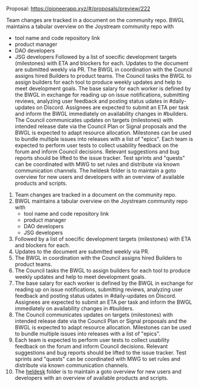 Proposal: https://pioneerapp.xyz/#/proposals/preview/222

Team changes are tracked in a document on the community repo.
BWGL maintains a tabular overview on the Joystream community repo with
- tool name and code repository link
- product manager
- DAO developers
- JSG developers
Followed by a list of soecific development targets (milestones) with ETA and blockers for each.
Updates to the document are submitted weekly via PR.
The BWGL in coordination with the Council assigns hired Builders to product teams.
The Council tasks the BWGL to assign builders for each tool to produce weekly updates and help to meet development goals.
The base salary for each worker is defined by the BWGL in exchange for reading up on issue notifications, submitting reviews, analyzing user feedback and posting status udates in #daily-updates on Discord. Assignees are expected to submit an ETA per task and inform the BWGL immediately on availability changes in #builders.
The Council communicates updates on targets (milestones) with intended release date via the Council Plan or Signal proposals and the BWGL is expected to adapt resource allocation. Milestones can be used to bundle multiple issues into releases with a list of "epics".
Each team is expected to perform user tests to collect usability feedback on the forum and inform Council decisions. Relevant suggestions and bug reports should be lifted to the issue tracker. Test sprints and "quests" can be coordinated with MWG to set rules and distribute via known communication channels.
The heldesk folder is to maintain a goto overview for new users and developers with an overview of available products and scripts.

1.  Team changes are tracked in a document on the community repo.
2.  BWGL maintains a tabular overview on the Joystream community repo with  
     - tool name and code repository link  
     - product manager  
     - DAO developers  
     - JSG developers
3.  Followed by a list of soecific development targets (milestones) with ETA and blockers for each.
4.  Updates to the document are submitted weekly via PR.
5.  The BWGL in coordination with the Council assigns hired Builders to product teams.
6.  The Council tasks the BWGL to assign builders for each tool to produce weekly updates and help to meet development goals.
7.  The base salary for each worker is defined by the BWGL in exchange for reading up on issue notifications, submitting reviews, analyzing user feedback and posting status udates in #daily-updates on Discord. Assignees are expected to submit an ETA per task and inform the BWGL immediately on availability changes in #builders.
8.  The Council communicates updates on targets (milestones) with intended release date via the Council Plan or Signal proposals and the BWGL is expected to adapt resource allocation. Milestones can be used to bundle multiple issues into releases with a list of "epics".
9.  Each team is expected to perform user tests to collect usability feedback on the forum and inform Council decisions. Relevant suggestions and bug reports should be lifted to the issue tracker. Test sprints and "quests" can be coordinated with MWG to set rules and distribute via known communication channels.
10.  The [heldesk](https://github.com/Joystream/community-repo/tree/master/helpdesk) folder is to maintain a goto overview for new users and developers with an overview of available products and scripts.